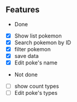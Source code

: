 ## Features

- Done
- [x] Show list pokemon
- [x] Search pokemon by ID
- [x] filter pokemon
- [x] save data
- [x] Edit poke's name

- Not done
- [ ] show count types
- [ ] Edit poke's types